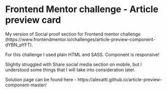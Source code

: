# Frontend Mentor challenge - Article preview card

<p>My version of Social proof section for Frontend mentor challenge (https://www.frontendmentor.io/challenges/article-preview-component-dYBN_pYFT).</p>
<p>For this challenge I used plain HTML and SASS. Component is responsive!</p>
<p>Slightly struggled with Share social media section on mobile, but I understood some things that I will take into consideration later.</p>
<p>Solution page can be found here - https://alexattt.github.io/article-preview-component-master/</p>
